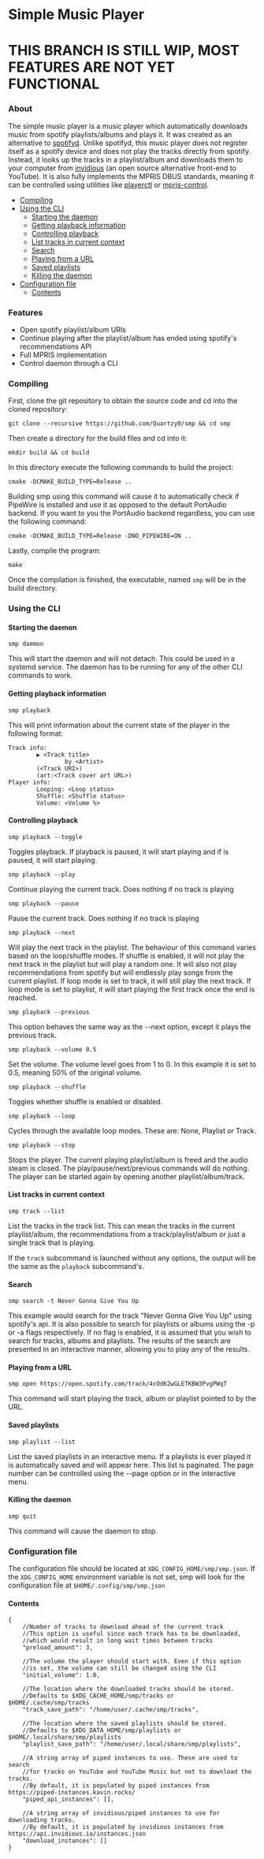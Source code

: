 # Simple Music Player

# THIS BRANCH IS STILL WIP, MOST FEATURES ARE NOT YET FUNCTIONAL

### About
The simple music player is a music player which automatically downloads music from spotify playlists/albums and plays it.
It was created as an alternative to [spotifyd](https://github.com/Spotifyd/spotifyd). Unlike spotifyd, this music player
does not register itself as a spotify device and does not play the tracks directly from spotify. Instead, it looks up the
tracks in a playlist/album and downloads them to your computer from [invidious](https://invidious.io/) (an open source alternative front-end to YouTube).
It is also fully implements the MPRIS DBUS standards, meaning it can be controlled using utilities like [playerctl](https://github.com/altdesktop/playerctl) or [mpris-control](https://github.com/BlackDex/mpris-control).

* [Compiling](#compiling)
* [Using the CLI](#using-the-cli)
  * [Starting the daemon](#starting-the-daemon)
  * [Getting playback information](#getting-playback-information)
  * [Controlling playback](#controlling-playback)
  * [List tracks in current context](#list-tracks-in-current-context)
  * [Search](#search)
  * [Playing from a URL](#playing-from-a-url)
  * [Saved playlists](#saved-playlists)
  * [Killing the daemon](#killing-the-daemon)
* [Configuration file](#configuration-file)
  * [Contents](#contents)

### Features
 - Open spotify playlist/album URIs
 - Continue playing after the playlist/album has ended using spotify's recommendations API
 - Full MPRIS implementation
 - Control daemon through a CLI

### Compiling
First, clone the git repository to obtain the source code and cd into the cloned repository:
```shell
git clone --recursive https://github.com/Quartzy0/smp && cd smp
```
Then create a directory for the build files and cd into it:
```shell
mkdir build && cd build
```
In this directory execute the following commands to build the project:
```shell
cmake -DCMAKE_BUILD_TYPE=Release ..
```
Building smp using this command will cause it to automatically check if PipeWire is installed
and use it as opposed to the default PortAudio backend. If you want to you the PortAudio backend regardless,
you can use the following command:
```shell
cmake -DCMAKE_BUILD_TYPE=Release -DNO_PIPEWIRE=ON ..
```
Lastly, compile the program:
```shell
make
```
Once the compilation is finished, the executable, named `smp` will be in the build directory.

### Using the CLI
#### Starting the daemon
```shell
smp daemon
```
This will start the daemon and will not detach. This could be used in a systemd service.
The daemon has to be running for any of the other CLI commands to work.

#### Getting playback information
```shell
smp playback
```
This will print information about the current state of the player in the following format:
```
Track info:
        ▶ <Track title>
                by <Artist>
        (<Track URI>)
        (art:<Track cover art URL>)
Player info:
        Looping: <Loop status>
        Shuffle: <Shuffle status>
        Volume: <Volume %>
```
#### Controlling playback
```shell
smp playback --toggle
```
Toggles playback. If playback is paused, it will start playing and if is paused, it will start playing.
```shell
smp playback --play
```
Continue playing the current track. Does nothing if no track is playing
```shell
smp playback --pause
```
Pause the current track. Does nothing if no track is playing
```shell
smp playback --next
```
Will play the next track in the playlist. The behaviour of this command varies based on the
loop/shuffle modes. If shuffle is enabled, it will not play the next track in the playlist but will
play a random one. It will also not play recommendations from spotify but will endlessly play songs from
the current playlist. If loop mode is set to track, it will still play the next track. If loop mode
is set to playlist, it will start playing the first track once the end is reached.
```shell
smp playback --previous
```
This option behaves the same way as the --next option, except it plays the previous track.
```shell
smp playback --volume 0.5
```
Set the volume. The volume level goes from 1 to 0. In this example it is set to 0.5, meaning 50% of the original volume.
```shell
smp playback --shuffle
```
Toggles whether shuffle is enabled or disabled.
```shell
smp playback --loop
```
Cycles through the available loop modes. These are: None, Playlist or Track.
```shell
smp playback --stop
```
Stops the player. The current playing playlist/album is freed and the audio steam is closed.
The play/pause/next/previous commands will do nothing. The player can be started again by opening another playlist/album/track.

#### List tracks in current context
```shell
smp track --list
```
List the tracks in the track list. This can mean the tracks in the current playlist/album,
the recommendations from a track/playlist/album or just a single track that is playing.

If the `track` subcommand is launched without any options, the output will be the same as the
`playback` subcommand's.

#### Search
```shell
smp search -t Never Gonna Give You Up
```
This example would search for the track "Never Gonna Give You Up" using spotify's api. It is
also possible to search for playlists or albums using the -p or -a flags respectively. If no
flag is enabled, it is assumed that you wish to search for tracks, albums and playlists. The
results of the search are presented in an interactive manner, allowing you to play any of the
results.

#### Playing from a URL
```shell
smp open https://open.spotify.com/track/4cOdK2wGLETKBW3PvgPWqT
```
This command will start playing the track, album or playlist pointed to by the URL.

#### Saved playlists
```shell
smp playlist --list
```
List the saved playlists in an interactive menu. If a playlists is ever played it is automatically
saved and will appear here. This list is paginated. The page number can be controlled using the --page
option or in the interactive menu.

#### Killing the daemon
```shell
smp quit
```
This command will cause the daemon to stop.

### Configuration file
The configuration file should be located at `XDG_CONFIG_HOME/smp/smp.json`. If the
`XDG_CONFIG_HOME` environment variable is not set, smp will look for the configuration
file at `$HOME/.config/smp/smp.json`
#### Contents
```json5
{
    //Number of tracks to download ahead of the current track
    //This option is useful since each track has to be downloaded,
    //which would result in long wait times between tracks
    "preload_amount": 3,
    
    //The volume the player should start with. Even if this option
    //is set, the volume can still be changed using the CLI
    "initial_volume": 1.0,
    
    //The location where the downloaded tracks should be stored.
    //Defaults to $XDG_CACHE_HOME/smp/tracks or $HOME/.cache/smp/tracks
    "track_save_path": "/home/user/.cache/smp/tracks",
    
    //The location where the saved playlists should be stored.
    //Defaults to $XDG_DATA_HOME/smp/playlists or $HOME/.local/share/smp/playlists
    "playlist_save_path": "/home/user/.local/share/smp/playlists",
    
    //A string array of piped instances to use. These are used to search
    //for tracks on YouTube and YouTube Music but not to download the tracks.
    //By default, it is populated by piped instances from https://piped-instances.kavin.rocks/
    "piped_api_instances": [],
    
    //A string array of invidious/piped instances to use for downloading tracks.
    //By default, it is populated by invidious instances from https://api.invidious.io/instances.json
    "download_instances": []
}
```